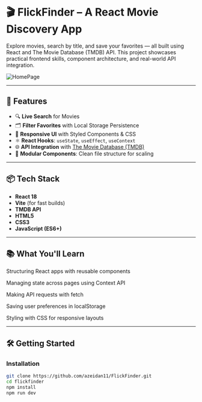 # 🎬 FlickFinder – A React Movie Discovery App

Explore movies, search by title, and save your favorites — all built using React and The Movie Database (TMDB) API. This project showcases practical frontend skills, component architecture, and real-world API integration.

![HomePage](https://github.com/user-attachments/assets/a3e31376-b56b-4bd4-a77c-364d551d637e)

---

## 🚀 Features

- 🔍 **Live Search** for Movies
- 🗂️ **Filter Favorites** with Local Storage Persistence
- 🎨 **Responsive UI** with Styled Components & CSS
- ⚛️ **React Hooks**: `useState`, `useEffect`, `useContext`
- 🌐 **API Integration** with [The Movie Database (TMDB)](https://www.themoviedb.org/)
- 📁 **Modular Components**: Clean file structure for scaling

---

## 📦 Tech Stack

- **React 18**
- **Vite** (for fast builds)
- **TMDB API**
- **HTML5**
- **CSS3**
- **JavaScript (ES6+)**

---

## 📚 What You'll Learn
Structuring React apps with reusable components

Managing state across pages using Context API

Making API requests with fetch 

Saving user preferences in localStorage

Styling with CSS for responsive layouts


---

## 🛠️ Getting Started

### Installation

```bash
git clone https://github.com/azeidan11/FlickFinder.git
cd flickfinder
npm install
npm run dev

